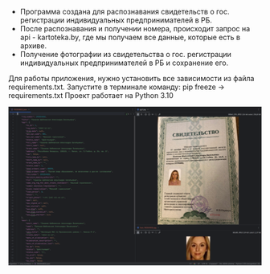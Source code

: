 - Программа создана для распознавания свидетельств о гос. регистрации индивидуальных предпринимателей в РБ.
- После распознавания и получении номера, происходит запрос на api - kartoteka.by, где мы получаем все данные, которые есть в архиве.
- Получение фотографии из свидетельства о гос. регистрации индивидуальных предпринимателей в РБ и сохранение его.

Для работы приложения, нужно установить все зависимости из файла requirements.txt. 
Запустите в терминале команду: pip freeze -> requirements.txt
Проект работает на Python 3.10


![img.png](img.png)